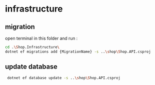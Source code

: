 # infrastructure

## migration
open terminal in this folder and run :
```sh
cd .\Shop.Infrastructure\
dotnet ef migrations add {MigrationName} -s ..\shop\Shop.API.csproj
```

## update database
```sh
 dotnet ef database update -s ..\shop\Shop.API.csproj
```
